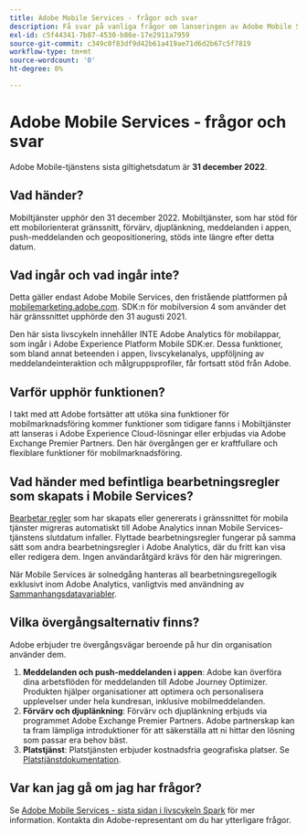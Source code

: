 ```yaml
---
title: Adobe Mobile Services - frågor och svar
description: Få svar på vanliga frågor om lanseringen av Adobe Mobile Services.
exl-id: c5f44341-7b87-4530-b86e-17e2911a7959
source-git-commit: c349c0f83df9d42b61a419ae71d6d2b67c5f7819
workflow-type: tm+mt
source-wordcount: '0'
ht-degree: 0%

---
```


# Adobe Mobile Services - frågor och svar

Adobe Mobile-tjänstens sista giltighetsdatum är **31 december 2022**.

## Vad händer?

Mobiltjänster upphör den 31 december 2022. Mobiltjänster, som har stöd för ett mobilorienterat gränssnitt, förvärv, djuplänkning, meddelanden i appen, push-meddelanden och geopositionering, stöds inte längre efter detta datum.

## Vad ingår och vad ingår inte?

Detta gäller endast Adobe Mobile Services, den fristående plattformen på [mobilemarketing.adobe.com](https://mobilemarketing.adobe.com). SDK:n för mobilversion 4 som använder det här gränssnittet upphörde den 31 augusti 2021.

Den här sista livscykeln innehåller INTE Adobe Analytics för mobilappar, som ingår i Adobe Experience Platform Mobile SDK:er. Dessa funktioner, som bland annat beteenden i appen, livscykelanalys, uppföljning av meddelandeinteraktion och målgruppsprofiler, får fortsatt stöd från Adobe.

## Varför upphör funktionen?

I takt med att Adobe fortsätter att utöka sina funktioner för mobilmarknadsföring kommer funktioner som tidigare fanns i Mobiltjänster att lanseras i Adobe Experience Cloud-lösningar eller erbjudas via Adobe Exchange Premier Partners. Den här övergången ger er kraftfullare och flexiblare funktioner för mobilmarknadsföring.

## Vad händer med befintliga bearbetningsregler som skapats i Mobile Services?

[Bearbetar regler](https://experienceleague.adobe.com/docs/analytics/admin/admin-tools/processing-rules/processing-rules.html) som har skapats eller genererats i gränssnittet för mobila tjänster migreras automatiskt till Adobe Analytics innan Mobile Services-tjänstens slutdatum infaller. Flyttade bearbetningsregler fungerar på samma sätt som andra bearbetningsregler i Adobe Analytics, där du fritt kan visa eller redigera dem. Ingen användaråtgärd krävs för den här migreringen.

När Mobile Services är solnedgång hanteras all bearbetningsregellogik exklusivt inom Adobe Analytics, vanligtvis med användning av [Sammanhangsdatavariabler](https://experienceleague.adobe.com/docs/analytics/implementation/vars/page-vars/contextdata.html).

## Vilka övergångsalternativ finns?

Adobe erbjuder tre övergångsvägar beroende på hur din organisation använder dem.

1. **Meddelanden och push-meddelanden i appen**: Adobe kan överföra dina arbetsflöden för meddelanden till Adobe Journey Optimizer. Produkten hjälper organisationer att optimera och personalisera upplevelser under hela kundresan, inklusive mobilmeddelanden.
1. **Förvärv och djuplänkning**: Förvärv och djuplänkning erbjuds via programmet Adobe Exchange Premier Partners. Adobe partnerskap kan ta fram lämpliga introduktioner för att säkerställa att ni hittar den lösning som passar era behov bäst.
1. **Platstjänst**: Platstjänsten erbjuder kostnadsfria geografiska platser. Se [Platstjänstdokumentation](https://experienceleague.adobe.com/docs/places/using/home.html).

## Var kan jag gå om jag har frågor?

Se [Adobe Mobile Services - sista sidan i livscykeln Spark](https://spark.adobe.com/page/C6D30y09zaRpD/) för mer information. Kontakta din Adobe-representant om du har ytterligare frågor.
